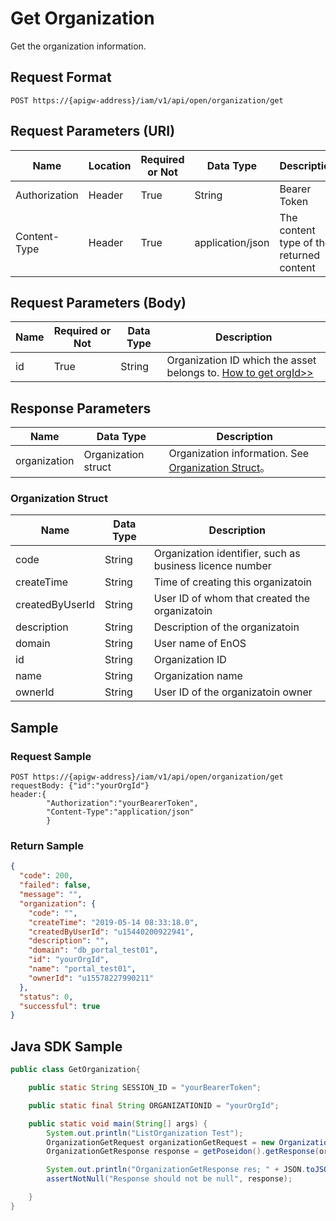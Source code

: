 # Get Organization

Get the organization information.

## Request Format

```
POST https://{apigw-address}/iam/v1/api/open/organization/get
```

## Request Parameters (URI)

| Name | Location  | Required or Not | Data Type | Description |
|---------------|------------------|----------|-----------|--------------|
| Authorization | Header | True | String | Bearer Token   |
| Content-Type | Header |True |application/json| The content type of the returned content|

## Request Parameters (Body)

| Name | Required or Not | Data Type | Description          |
|------------------|---------------|----------|---|
| id  | True | String | Organization ID which the asset belongs to. [How to get orgId>>](/docs/api/en/latest/api_faqs#how-to-get-organization-id-orgid-orgid) |


## Response Parameters

| Name  | Data Type | Description          |
|-------------|---------|----------------|
| organization |   Organization struct |    Organization information. See [Organization Struct](get_org#organization-struct-org)。 |  


### Organization Struct <org>

| Name | Data Type | Description          |
|-------------|---------------|---------------|
| code  |String |Organization identifier, such as business licence number |
| createTime   | String    | Time of creating this organizatoin    |
| createdByUserId   | String    | User ID of whom that created the organizatoin  |
| description  |String |Description of the organizatoin |
| domain  |String |User name of EnOS  |
| id  |String | Organization ID |
| name  | String| Organization name |
| ownerId   | String    | User ID of the organizatoin owner    |




## Sample

### Request Sample

```
POST https://{apigw-address}/iam/v1/api/open/organization/get
requestBody: {"id":"yourOrgId"}
header:{
        "Authorization":"yourBearerToken",
        "Content-Type":"application/json"
        }
```

### Return Sample

```json
{
  "code": 200,
  "failed": false,
  "message": "",
  "organization": {
    "code": "",
    "createTime": "2019-05-14 08:33:18.0",
    "createdByUserId": "u15440200922941",
    "description": "",
    "domain": "db_portal_test01",
    "id": "yourOrgId",
    "name": "portal_test01",
    "ownerId": "u15578227990211"
  },
  "status": 0,
  "successful": true
}
```

## Java SDK Sample

```java
public class GetOrganization{

    public static String SESSION_ID = "yourBearerToken";

    public static final String ORGANIZATIONID = "yourOrgId";

    public static void main(String[] args) {
        System.out.println("ListOrganization Test");
        OrganizationGetRequest organizationGetRequest = new OrganizationGetRequest(SESSION_ID, ORGANIZATIONID);
        OrganizationGetResponse response = getPoseidon().getResponse(organizationGetRequest, OrganizationGetResponse.class);

        System.out.println("OrganizationGetResponse res; " + JSON.toJSONString(response));
        assertNotNull("Response should not be null", response);

    }
}
```
